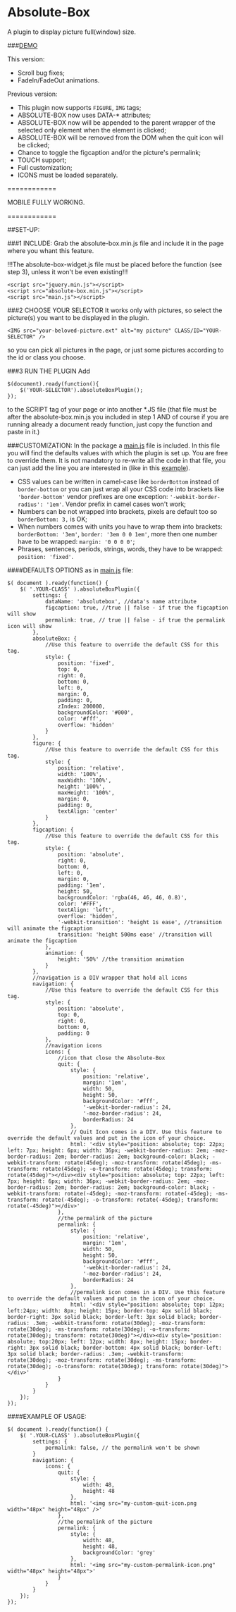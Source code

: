 Absolute-Box
============

A plugin to display picture full(window) size.

###[DEMO](http://dcdev.altervista.org/plugins/absolute-box/)

This version:
* Scroll bug fixes;
* FadeIn/FadeOut animations.

Previous version:
* This plugin now supports `FIGURE`, `IMG` tags;
* ABSOLUTE-BOX now uses DATA-* attributes;
* ABSOLUTE-BOX now will be appended to the parent wrapper of the selected only element when the element is clicked;
* ABSOLUTE-BOX will be removed from the DOM when the quit icon will be clicked;
* Chance to toggle the figcaption and/or the picture's permalink;
* TOUCH support;
* Full customization;
* ICONS must be loaded separately.

============

MOBILE FULLY WORKING.

============

##SET-UP:

###1 INCLUDE:
Grab the absolute-box.min.js file and include it in the page where you whant this feature.

!!!The absolute-box-widget.js file must be placed before the function (see step 3), unless it won't be even existing!!!

    <script src="jquery.min.js"></script>
    <script src="absolute-box.min.js"></script>
    <script src="main.js"></script>
    
###2 CHOOSE YOUR SELECTOR
It works only with pictures, so select the picture(s) you want to be displayed in the plugin.

    <IMG src="your-beloved-picture.ext" alt="my picture" CLASS/ID="YOUR-SELECTOR" />
    
so you can pick all pictures in the page, or just some pictures according to the id or class you choose.

###3 RUN THE PLUGIN
Add

    $(document).ready(function(){
        $('YOUR-SELECTOR').absoluteBoxPlugin();
    });
            
to the SCRIPT tag of your page or into another *.JS file (that file must be after the absolute-box.min.js you included in step 1 AND of course if you are running already a document ready function, just copy the function and paste in it.)

###CUSTOMIZATION:
In the package a [main.js](main.js) file is included. In this file you will find the defaults values with which the plugin is set up. You are free to override them. It is not mandatory to re-write all the code in that file, you can just add the line you are interested in (like in this [example](#example-of-usage)).

* CSS values can be written in camel-case like `borderBottom` instead of `border-bottom` or you can just wrap all your CSS code into brackets like `'border-bottom'` vendor prefixes are one exception: `'-webkit-border-radius': '1em'`. Vendor prefix in camel cases won't work; 
* Numbers can be not wrapped into brackets, pixels are default too so `borderBottom: 3,` is OK;
* When numbers comes with units you have to wrap them into brackets: `borderBottom: '3em'`, `border: '3em 0 0 1em'`, more then one number have to be wrapped: `margin: '0 0 0 0'`;
* Phrases, sentences, periods, strings, words, they have to be wrapped: `position: 'fixed'`.

####DEFAULTS OPTIONS
as in [main.js](main.js) file:

    $( document ).ready(function() {
    	$( '.YOUR-CLASS' ).absoluteBoxPlugin({
    		settings: {
    			dataName: 'absolutebox', //data's name attribute
    			figcaption: true, //true || false - if true the figcaption will show
    			permalink: true, // true || false - if true the permalink icon will show
    		},
    		absoluteBox: {
    			//Use this feature to override the default CSS for this tag.
    			style: {
    				position: 'fixed',
    				top: 0,
    				right: 0,
    				bottom: 0,
    				left: 0,
    				margin: 0,
    				padding: 0,
    				zIndex: 200000,
    				backgroundColor: '#000',
    				color: '#fff',
    				overflow: 'hidden'
    			}
    		},
    		figure: {
    			//Use this feature to override the default CSS for this tag.
    			style: {
    				position: 'relative',
    				width: '100%',
    				maxWidth: '100%',
    				height: '100%',
    				maxHeight: '100%',
    				margin: 0,
    				padding: 0,
    				textAlign: 'center'
    			}
    		},
    		figcaption: {
    			//Use this feature to override the default CSS for this tag.
    			style: {
    				position: 'absolute',
    				right: 0,
    				bottom: 0,
    				left: 0,
    				margin: 0,
    				padding: '1em',
    				height: 50,
    				backgroundColor: 'rgba(46, 46, 46, 0.8)',
    				color: '#FFF',
    				textAlign: 'left',
    				overflow: 'hidden',
    				'-webkit-transition': 'height 1s ease', //transition will animate the figcaption
    				transition: 'height 500ms ease' //transition will animate the figcaption
    			},
    			animation: {
    				height: '50%' //the transition animation
    			}
    		},
    		//navigation is a DIV wrapper that hold all icons
    		navigation: {
    			//Use this feature to override the default CSS for this tag.
    			style: {
    				position: 'absolute',
    				top: 0,
    				right: 0,
    				bottom: 0,
    				padding: 0
    			},
    			//navigation icons
    			icons: {
    				//icon that close the Absolute-Box
    				quit: {
    					style: {
    						position: 'relative',
    						margin: '1em',
    						width: 50,
    						height: 50,
    						backgroundColor: '#fff',
    						'-webkit-border-radius': 24,
    						'-moz-border-radius': 24,
    						borderRadius: 24
    					},
    					// Quit Icon comes in a DIV. Use this feature to override the default values and put in the icon of your choice.
    					html: '<div style="position: absolute; top: 22px; left: 7px; height: 6px; width: 36px; -webkit-border-radius: 2em; -moz-border-radius: 2em; border-radius: 2em; background-color: black; -webkit-transform: rotate(45deg); -moz-transform: rotate(45deg); -ms-transform: rotate(45deg); -o-transform: rotate(45deg); transform: rotate(45deg)"></div><div style="position: absolute; top: 22px; left: 7px; height: 6px; width: 36px; -webkit-border-radius: 2em; -moz-border-radius: 2em; border-radius: 2em; background-color: black; -webkit-transform: rotate(-45deg); -moz-transform: rotate(-45deg); -ms-transform: rotate(-45deg); -o-transform: rotate(-45deg); transform: rotate(-45deg)"></div>'
    				},
    				//the permalink of the picture
    				permalink: {
    					style: {
    						position: 'relative',
    						margin: '1em',
    						width: 50,
    						height: 50,
    						backgroundColor: '#fff',
    						'-webkit-border-radius': 24,
    						'-moz-border-radius': 24,
    						borderRadius: 24
    					},
    					//permalink icon comes in a DIV. Use this feature to override the default values and put in the icon of your choice.
    					html: '<div style="position: absolute; top: 12px; left:24px; width: 8px; height: 15px; border-top: 4px solid black; border-right: 3px solid black; border-left: 3px solid black; border-radius: .3em; -webkit-transform: rotate(30deg); -moz-transform: rotate(30deg); -ms-transform: rotate(30deg); -o-transform: rotate(30deg); transform: rotate(30deg)"></div><div style="position: absolute; top:20px; left: 12px; width: 8px; height: 15px; border-right: 3px solid black; border-bottom: 4px solid black; border-left: 3px solid black; border-radius: .3em; -webkit-transform: rotate(30deg); -moz-transform: rotate(30deg); -ms-transform: rotate(30deg); -o-transform: rotate(30deg); transform: rotate(30deg)"></div>'
    				}
    			}
    		}
    	});
    });

####EXAMPLE OF USAGE:

    $( document ).ready(function() {
    	$( '.YOUR-CLASS' ).absoluteBoxPlugin({
    		settings: {
    			permalink: false, // the permalink won't be shown
    		}
    		navigation: {
    			icons: {
    				quit: {
    				    style: {
    				        width: 48,
    				        height: 48
    				    },
    					html: '<img src="my-custom-quit-icon.png width="48px" height="48px" />'
    				},
    				//the permalink of the picture
    				permalink: {
    					style: {
    						width: 48,
    						height: 48,
    						backgroundColor: 'grey'
    					},
    					html: '<img src="my-custom-permalink-icon.png" width="48px" height="48px">'
    				}
    			}
    		}
    	});
    });
